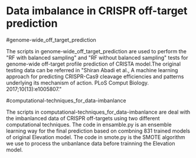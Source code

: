 # Data imbalance in CRISPR off-target prediction
#genome-wide_off_target_prediction

The scripts in genome-wide_off_target_prediction are used to perform the "RF with balanced sampling" and "RF without balanced sampling" tests for genome-wide off-target profile prediction of CRISTA model.The original testing data can be referred in "Shiran Abadi et al., A machine learning approach for predicting CRISPR-Cas9 cleavage efficiencies and patterns underlying its mechanism of action. PLoS Comput Biology. 2017;10(13):e1005807."

#computational-techniques_for_data-imbanlance

The scripts in computational-techniques_for_data-imbanlance are deal with the imbanlanced data of CRISPR off-targets using two different computational techniques.  The code in ensamble.py is an ensemble learning way for the final prediction based on combning 831 trained models of original Elevation model. The code in smote.py is the SMOTE algorithm we use to process the unbanlance data before trainning the Elevation model.
